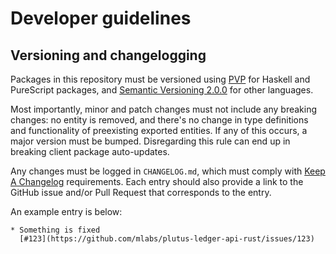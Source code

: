 # Developer guidelines

## Versioning and changelogging

Packages in this repository must be versioned using [PVP][pvp] for Haskell and
PureScript packages, and [Semantic Versioning 2.0.0][semver] for other languages.

Most importantly, minor and patch changes must not include any breaking changes:
no entity is removed, and there's no change in type definitions and functionality
of preexisting exported entities. If any of this occurs, a major version must be
bumped. Disregarding this rule can end up in breaking client package auto-updates.

Any changes must be logged in `CHANGELOG.md`, which must comply with [Keep A
Changelog](https://keepachangelog.com/en/1.1.0/) requirements. Each entry should
also provide a link to the GitHub issue and/or Pull Request that corresponds to
the entry.

An example entry is below:

```lang-none
* Something is fixed
  [#123](https://github.com/mlabs/plutus-ledger-api-rust/issues/123)
```

[pvp]: https://pvp.haskell.org/
[semver]: https://semver.org/
